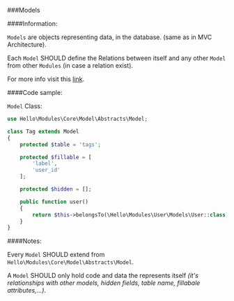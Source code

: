 <a name="Models"></a>
###Models

####Information:

`Models` are objects representing data, in the database. (same as in MVC Architecture).

Each `Model` SHOULD define the Relations between itself and any other `Model` from other `Modules` (in case a relation exist).

For more info visit this [link](https://github.com/Mahmoudz/Freestyle-Architecture#Models).

####Code sample:

`Model` Class:

```php
use Hello\Modules\Core\Model\Abstracts\Model;

class Tag extends Model
{
    protected $table = 'tags';

    protected $fillable = [
        'label',
        'user_id'
    ];

    protected $hidden = [];

    public function user()
    {
        return $this->belongsTo(\Hello\Modules\User\Models\User::class);
    }
}

```

####Notes:

Every `Model` SHOULD extend from `Hello\Modules\Core\Model\Abstracts\Model`.

A `Model` SHOULD only hold code and data the represents itself *(it's relationships with other models, hidden fields, table name, fillabale attributes,...)*.










